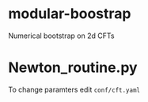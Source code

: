 # modular-boostrap

Numerical bootstrap on 2d CFTs

# Newton_routine.py
To change paramters edit `conf/cft.yaml`
